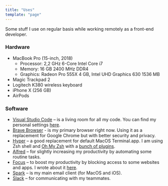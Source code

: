 ```yaml
---
title: "Uses"
template: "page"
---
```


Some stuff I use on regular basis while working remotely as a front-end developer.

### Hardware

- MacBook Pro (15-inch, 2018)
    - Processor: 2,2 GHz 6-Core Intel Core i7
    - Memory: 16 GB 2400 MHz DDR4
    - Graphics: Radeon Pro 555X 4 GB, Intel UHD Graphics 630 1536 MB
- Magic Trackpad 2
- Logitech K380 wireless keyboard
- iPhone X (256 GB)
- AirPods 

### Software

- [Visual Studio Code](https://code.visualstudio.com/) – is a living room for all my code. You can find my personal settings [here](https://github.com/soul-wish/dotfiles).
- [Brave Browser](https://brave.com/) - is my primary browser right now. Using it as a replacement for Google Chrome but with better security and privacy.
- [Hyper](https://hyper.is/) – a good replacement for default MacOS Terminal.app. I am using Zsh shell and [Oh My Zsh](https://ohmyz.sh/) with a [bunch of plugins](https://github.com/soul-wish/dotfiles/blob/master/.hyper.js).
- [Alfred](https://www.alfredapp.com/) – for slightly increasing my productivity by automating some routine tasks.
- [Focus](https://heyfocus.com/) – to boost my productivity by blocking access to some websites and apps. I wrote about it [here](/productivity-and-focus).
- [Spark](https://sparkmailapp.com/) – is my main email client (for MacOS and iOS).
- [Slack](https://slack.com/) – for communicating with my teammates.
